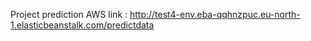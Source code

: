 Project prediction AWS link : http://test4-env.eba-qqhnzpuc.eu-north-1.elasticbeanstalk.com/predictdata

